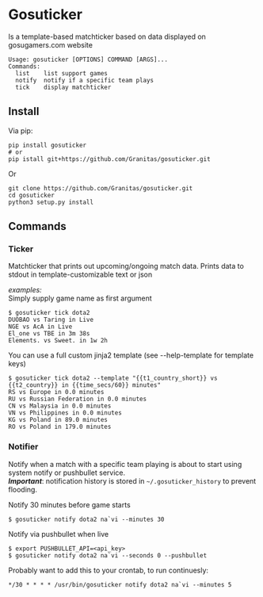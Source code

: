 # Gosuticker
Is a template-based matchticker based on data displayed on gosugamers.com website

```console
Usage: gosuticker [OPTIONS] COMMAND [ARGS]...
Commands:
  list    list support games
  notify  notify if a specific team plays
  tick    display matchticker
```

## Install

Via pip:

```console
pip install gosuticker
# or
pip istall git+https://github.com/Granitas/gosuticker.git
```

Or 

```console
git clone https://github.com/Granitas/gosuticker.git
cd gosuticker
python3 setup.py install
```

## Commands

### Ticker  

Matchticker that prints out upcoming/ongoing match data. Prints data to stdout in template-customizable text or json

*examples:*  
Simply supply game name as first argument

```console
$ gosuticker tick dota2
DUOBAO vs Taring in Live
NGE vs AcA in Live
El_one vs TBE in 3m 38s
Elements. vs Sweet. in 1w 2h
```

You can use a full custom jinja2 template (see --help-template for template keys)

```console
$ gosuticker tick dota2 --template "{{t1_country_short}} vs {{t2_country}} in {{time_secs/60}} minutes"
RS vs Europe in 0.0 minutes
RU vs Russian Federation in 0.0 minutes
CN vs Malaysia in 0.0 minutes
VN vs Philippines in 0.0 minutes
KG vs Poland in 89.0 minutes
RO vs Poland in 179.0 minutes
```


### Notifier

Notify when a match with a specific team playing is about to start using system notify or pushbullet service.  
**_Important_**: notification history is stored in `~/.gosuticker_history` to prevent flooding.

Notify 30 minutes before game starts
```console
$ gosuticker notify dota2 na`vi --minutes 30
```

Notify via pushbullet when live
```console
$ export PUSHBULLET_API=<api_key>
$ gosuticker notify dota2 na`vi --seconds 0 --pushbullet
```

Probably want to add this to your crontab, to run continuesly:
```cron
*/30 * * * * /usr/bin/gosuticker notify dota2 na`vi --minutes 5
```
